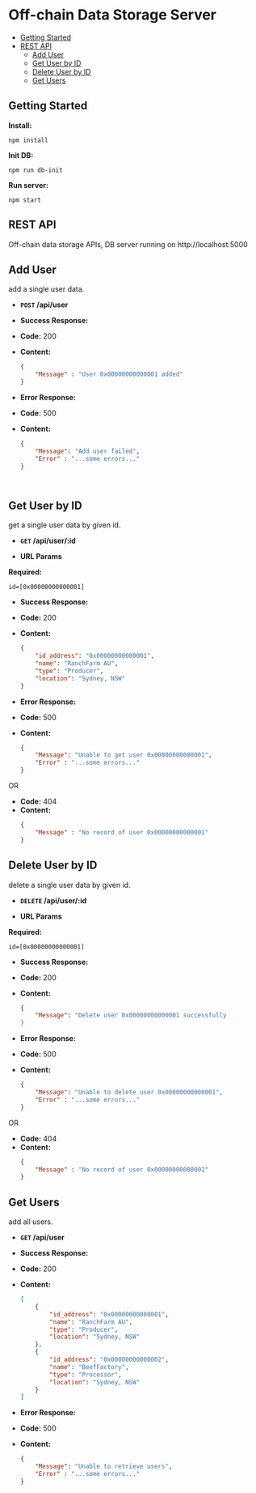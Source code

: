 # Off-chain Data Storage Server
- [Getting Started](#Getting-Started)
- [REST API](#rest-api)
    - [Add User](#Add-User)
    - [Get User by ID](#Get-User-by-ID)
    - [Delete User by ID](#Delete-User-by-ID)
    - [Get Users](#Get-Users)

## Getting Started
**Install:** 
  ```
  npm install
  ```
**Init DB:** 
  ```
  npm run db-init
  ```
**Run server:** 
  ```
  npm start
  ```

## REST API
  Off-chain data storage APIs, DB server running on http://localhost:5000

**Add User**
----
add a single user data.

* **`POST` /api/user** 


* **Success Response:**

* **Code:** 200 <br />
* **Content:** 
  ```json
  { 
      "Message" : "User 0x00000000000001 added" 
  }
  ```

* **Error Response:**

* **Code:** 500 <br />
* **Content:** 
  ```json
  { 
      "Message": "Add user failed",
      "Error" : "...some errors..."
  }    




**Get User by ID**
----
get a single user data by given id.

* **`GET` /api/user/:id**


*  **URL Params**

 **Required:**

 `id=[0x00000000000001]`

* **Success Response:**

* **Code:** 200 <br />
* **Content:** 
  ```json
  {
      "id_address": "0x00000000000001",
      "name": "RanchFarm AU",
      "type": "Producer",
      "location": "Sydney, NSW"
  }
  ```

* **Error Response:**

* **Code:** 500 <br />
* **Content:** 
  ```json
  { 
      "Message": "Unable to get user 0x00000000000001",
      "Error" : "...some errors..."
  }    
  ```

OR

* **Code:** 404 <br />
* **Content:** 
  ```json
  { 
      "Message" : "No record of user 0x00000000000001" 
  }    
  ```




**Delete User by ID** 
----
delete a single user data by given id.

* **`DELETE`  /api/user/:id**


*  **URL Params**

 **Required:**

 `id=[0x00000000000001]`

* **Success Response:**

* **Code:** 200 <br />
* **Content:** 
  ```json
  { 
      "Message": "Delete user 0x00000000000001 successfully 
  }    
  ```

* **Error Response:**

* **Code:** 500 <br />
* **Content:** 
  ```json
  { 
      "Message": "Unable to delete user 0x00000000000001",
      "Error" : "...some errors..."
  }    
  ```
OR

* **Code:** 404 <br />
* **Content:** 
  ```json
  { 
      "Message" : "No record of user 0x00000000000001" 
  }    
  ```


**Get Users**
----
add all users.

* **`GET` /api/user**


* **Success Response:**

* **Code:** 200 <br />
* **Content:**
  ```json
  [
      {
          "id_address": "0x00000000000001",
          "name": "RanchFarm AU",
          "type": "Producer",
          "location": "Sydney, NSW"
      },
      {
          "id_address": "0x00000000000002",
          "name": "BeefFactory",
          "type": "Processor",
          "location": "Sydney, NSW"
      } 
  ]
  ```


* **Error Response:**

* **Code:** 500 <br />
* **Content:**
  ```json
  { 
      "Message": "Unable to retrieve users", 
      "Error" : "...some errors..." 
  }
  ```
        
       
    
        
